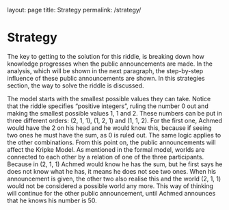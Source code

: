 layout: page 
title: Strategy
permalink: /strategy/

# Strategy
The key to getting to the solution for this riddle, is breaking down how knowledge progresses when the public announcements are made. In the analysis, which will be shown in the next paragraph, the step-by-step influence of these public announcements are shown. In this strategies section, the way to solve the riddle is discussed. 

The model starts with the smallest possible values they can take. Notice that the riddle specifies “positive integers”, ruling the number 0 out and making the smallest possible values 1, 1 and 2. These numbers can be put in three different orders: (2, 1, 1), (1, 2, 1) and (1, 1, 2). For the first one, Achmed would have the 2 on his head and he would know this, because if seeing two ones he must have the sum, as 0 is ruled out. The same logic applies to the other combinations. 
From this point on, the public announcements will affect the Kripke Model. As mentioned in the formal model, worlds are connected to each other by a relation of one of the three participants. Because in (2, 1, 1) Achmed would know he has the sum, but he first says he does not know what he has, it means he does not see two ones. When his announcement is given, the other two also realise this and the world (2, 1, 1) would not be considered a possible world any more. This way of thinking will continue for the other public announcement, until Achmed announces that he knows his number is 50. 
